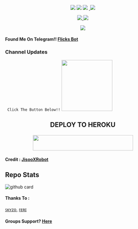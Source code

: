 
<p align="center">
    <a href="https://github.com/ridho17-ind/FlicksXRobot"> <img src="https://img.shields.io/github/repo-size/noob-kittu/YoneRobot?color=orange&logo=github&logoColor=green&style=for-the-badge" /></a>
    <a href="https://github.com/ridho17-ind/FlicksXRobot/commits"> <img src="https://img.shields.io/github/last-commit/noob-kittu/YoneRobot?color=blue&logo=github&logoColor=green&style=for-the-badge" /></a>
    <a href="https://github.com/ridho17-ind/FlicksXRobot/issues"> <img src="https://img.shields.io/github/issues/noob-kittu/YoneRobot?color=blueviolet&logo=github&logoColor=green&style=for-the-badge" /></a>
    <a href="https://github.com/ridho17-ind/FlicksXRobot/network/members"> <img
    <a href="https://pypi.org/project/Telethon/"> <img src="https://img.shields.io/pypi/v/telethon?color=yellow&label=telethon&logo=python&logoColor=green&style=for-the-badge" /></a>
</p>
<p align="center">
  <a href="https://github.com/ridho17-ind/FlicksXRobot/fork">
    <img src="https://img.shields.io/github/forks/ridho17-ind/FlicksXRobot?label=Fork&style=social">
    
  </a>
  <a href="https://github.com/ridho17-ind/FlicksXRobot">
    <img src="https://img.shields.io/github/stars/ridho17-ind/FlicksXRobot?style=social">
  </a>
</p>
<p align="center">
  <img src="https://telegra.ph/file/4bb90f1c2e3eef976b76f.jpg">
</p>

#### Found Me On Telegram!! [Flicks Bot](https://t.me/Flicks_Manager_Bot)
### Channel Updates
`
Click The Button Below!!`
   <a href="https://t.me/SadRoomsInfo"><img src="https://img.shields.io/badge/Channel%20%3F-Here-green?&style=flat-square?&logo=telegram" width=165px></a></p>




## <p align="center">DEPLOY TO HEROKU</p>

<p align="center"><a href="https://heroku.com/deploy?template=https://github.com/ridho17-ind/FlicksXRobot">
  <img src="https://img.shields.io/badge/Deploy%20To%20Heroku-aqua?style=flat&logo=heroku" width="325" height="50.100" /></a></p>

#### Credit : [JisooXRobot](https://github.com/FeriEXP/JisooXRobot)

## Repo Stats
![github card](https://github-readme-stats.vercel.app/api/pin/?username=ridho17-ind&repo=FlicksXRobot&theme=nightowl)

#### Thanks To :
 [ꜱᴋʏᴢᴏ](https://github.com/ridho17-ind),
 [ꜰᴇʀɪ](https://github.com/FeriEXP)

#### Groups Support? [Here](https://t.me/SADROOMSCHAT)

